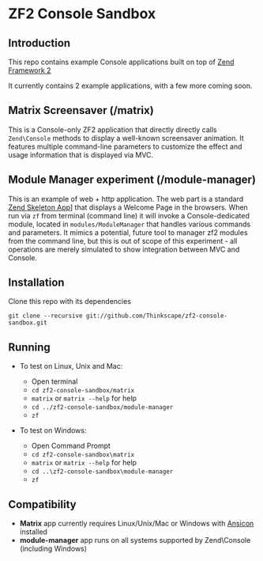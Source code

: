ZF2 Console Sandbox
===========================

Introduction
-------------
This repo contains example Console applications built on top of [Zend Framework 2](http://www.zendframework.com)

It currently contains 2 example applications, with a few more coming soon.

## Matrix Screensaver (/matrix)

This is a Console-only ZF2 application that directly directly calls `Zend\Console` methods to display a well-known
screensaver animation. It features multiple command-line parameters to customize the effect and usage information
that is displayed via MVC.

## Module Manager experiment (/module-manager)

This is an example of web + http application. The web part is a standard
[Zend Skeleton App](https://github.com/zendframework/ZendSkeletonApplication)] that displays a Welcome Page in the
browsers. When run via `zf` from terminal (command line) it will invoke a Console-dedicated module, located in
`modules/ModuleManager` that handles various commands and parameters. It mimics a potential, future tool to
manager zf2 modules from the command line, but this is out of scope of this experiment - all operations are merely
simulated to show integration between MVC and Console.


Installation
-------------

Clone this repo with its dependencies

    git clone --recursive git://github.com/Thinkscape/zf2-console-sandbox.git


Running
-------------

 * To test on Linux, Unix and Mac:
    * Open terminal
    * `cd zf2-console-sandbox/matrix`
    * `matrix`   or `matrix --help` for help
    * `cd ../zf2-console-sandbox/module-manager`
    * `zf`

 * To test on Windows:
    * Open Command Prompt
    * `cd zf2-console-sandbox\matrix`
    * `matrix`   or `matrix --help` for help
    * `cd ..\zf2-console-sandbox\module-manager`
    * `zf`


Compatibility
--------------

 * **Matrix** app currently requires Linux/Unix/Mac or Windows with [Ansicon](https://github.com/adoxa/ansicon) installed
 * **module-manager** app runs on all systems supported by Zend\Console (including Windows)



